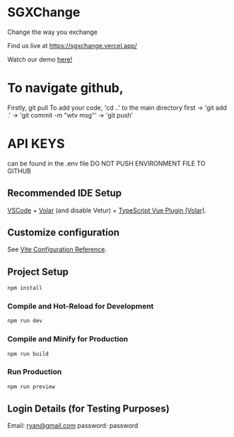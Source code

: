 # SGXChange
Change the way you exchange

Find us live at https://sgxchange.vercel.app/

Watch our demo [here!](https://youtu.be/3Ztzdd-hXP8?si=0KTQDUD38DtlRxB0&t=347)


# To navigate github,

Firstly, git pull
To add your code, 'cd ..' to the main directory first -> 'git add .' -> 'git commit -m "wtv msg"' -> 'git push'


# API KEYS 
can be found in the .env file DO NOT PUSH ENVIRONMENT FILE TO GITHUB


## Recommended IDE Setup

[VSCode](https://code.visualstudio.com/) + [Volar](https://marketplace.visualstudio.com/items?itemName=Vue.volar) (and disable Vetur) + [TypeScript Vue Plugin (Volar)](https://marketplace.visualstudio.com/items?itemName=Vue.vscode-typescript-vue-plugin).

## Customize configuration

See [Vite Configuration Reference](https://vitejs.dev/config/).

## Project Setup

```sh
npm install
```

### Compile and Hot-Reload for Development

```sh
npm run dev
```

### Compile and Minify for Production

```sh
npm run build
```

### Run Production
```sh
npm run preview
```

## Login Details (for Testing Purposes)
Email: ryan@gmail.com
password: password

